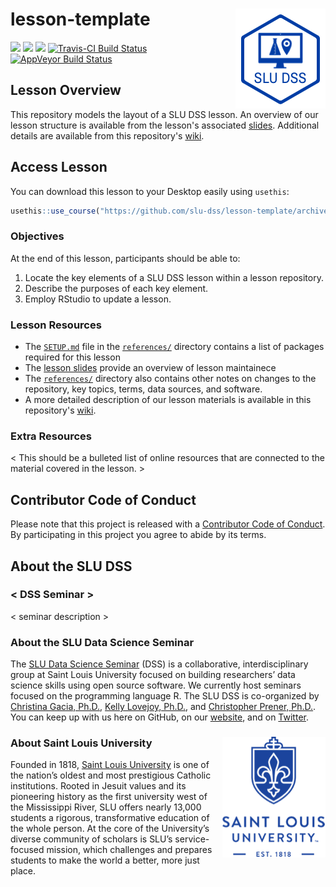 # lesson-template <img src="/img/logo.png" align="right" />
[![](https://img.shields.io/badge/lesson%20status-under%20development-red.svg)](https://github.com/slu-dss/lesson-template/)
[![](https://img.shields.io/github/release/slu-dss/lesson-template.svg?label=version)](https://github.com/slu-dss/lesson-template/releases)
[![](https://img.shields.io/github/last-commit/slu-dss/lesson-template.svg)](https://github.com/slu-dss/lesson-template/commits/master)
[![Travis-CI Build Status](https://travis-ci.org/slu-dss/lesson-template.svg?branch=master)](https://travis-ci.org/slu-dss/lesson-template)
[![AppVeyor Build Status](https://ci.appveyor.com/api/projects/status/github/slu-dss/lesson-template?branch=master&svg=true)](https://ci.appveyor.com/project/chris-prener/lesson-template)


## Lesson Overview
This repository models the layout of a SLU DSS lesson. An overview of our lesson structure is available from the lesson's associated [slides](https://slu-dss.github.io/lesson-template/). Additional details are available from this repository's [wiki](https://github.com/slu-dss/lesson-template/wiki).

## Access Lesson
You can download this lesson to your Desktop easily using `usethis`:

```r
usethis::use_course("https://github.com/slu-dss/lesson-template/archive/master.zip")
```

### Objectives
At the end of this lesson, participants should be able to:

1. Locate the key elements of a SLU DSS lesson within a lesson repository.
2. Describe the purposes of each key element.
3. Employ RStudio to update a lesson.

### Lesson Resources
* The [`SETUP.md`](/references/SETUP.md) file in the [`references/`](/references) directory contains a list of packages required for this lesson
* The [lesson slides](https://slu-dss.github.io/lesson-template/) provide an overview of lesson maintainece
* The [`references/`](/references) directory also contains other notes on changes to the repository, key topics, terms, data sources, and software.
* A more detailed description of our lesson materials is available in this repository's [wiki](https://github.com/slu-dss/lesson-template/wiki).

### Extra Resources
< This should be a bulleted list of online resources that are connected to the material covered in the lesson. >

## Contributor Code of Conduct
Please note that this project is released with a [Contributor Code of Conduct](CONDUCT.md). By participating in this project you agree to abide by its terms.

## About the SLU DSS
### < DSS Seminar >
< seminar description >

### About the SLU Data Science Seminar
The [SLU Data Science Seminar](https://slu-dss.githb.io) (DSS) is a collaborative, interdisciplinary group at Saint Louis University focused on building researchers’ data science skills using open source software. We currently host seminars focused on the programming language R. The SLU DSS is co-organized by [Christina Gacia, Ph.D.](mailto:christina.garcia@slu.edu), [Kelly Lovejoy, Ph.D.](mailto:kelly.lovejoy@slu.edu), and [Christopher Prener, Ph.D.](mailto:chris.prener@slu.edu}). You can keep up with us here on GitHub, on our [website](https://slu-dss.githb.io), and on [Twitter](https://twitter.com/SLUDSS).

### About Saint Louis University <img src="/img/sluLogo.png" align="right" />
Founded in 1818, [Saint Louis University](http://www.slu.edu) is one of the nation’s oldest and most prestigious Catholic institutions. Rooted in Jesuit values and its pioneering history as the first university west of the Mississippi River, SLU offers nearly 13,000 students a rigorous, transformative education of the whole person. At the core of the University’s diverse community of scholars is SLU’s service-focused mission, which challenges and prepares students to make the world a better, more just place.
